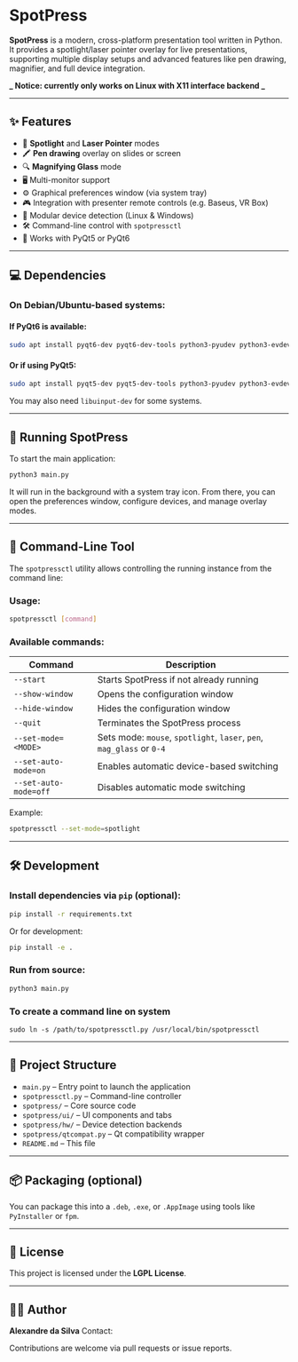 # SpotPress

**SpotPress** is a modern, cross-platform presentation tool written in Python.
It provides a spotlight/laser pointer overlay for live presentations, supporting multiple display setups and advanced features like pen drawing, magnifier, and full device integration.

**_ Notice: currently only works on Linux with X11 interface backend _**

---

## ✨ Features

- 🌟 **Spotlight** and **Laser Pointer** modes
- 🖍️ **Pen drawing** overlay on slides or screen
- 🔍 **Magnifying Glass** mode
- 🖥️ Multi-monitor support
- ⚙️ Graphical preferences window (via system tray)
- 🎮 Integration with presenter remote controls (e.g. Baseus, VR Box)
- 🧹 Modular device detection (Linux & Windows)
- 🛠️ Command-line control with `spotpressctl`
- 📆 Works with PyQt5 or PyQt6

---

## 💻 Dependencies

### On Debian/Ubuntu-based systems:

#### If PyQt6 is available:

```bash
sudo apt install pyqt6-dev pyqt6-dev-tools python3-pyudev python3-evdev python3-uinput
```

#### Or if using PyQt5:

```bash
sudo apt install pyqt5-dev pyqt5-dev-tools python3-pyudev python3-evdev python3-uinput
```

You may also need `libuinput-dev` for some systems.

---

## 🚀 Running SpotPress

To start the main application:

```bash
python3 main.py
```

It will run in the background with a system tray icon. From there, you can open the preferences window, configure devices, and manage overlay modes.

---

## 🧠 Command-Line Tool

The `spotpressctl` utility allows controlling the running instance from the command line:

### Usage:

```bash
spotpressctl [command]
```

### Available commands:

| Command               | Description                                                           |
| --------------------- | --------------------------------------------------------------------- |
| `--start`             | Starts SpotPress if not already running                               |
| `--show-window`       | Opens the configuration window                                        |
| `--hide-window`       | Hides the configuration window                                        |
| `--quit`              | Terminates the SpotPress process                                      |
| `--set-mode=<MODE>`   | Sets mode: `mouse`, `spotlight`, `laser`, `pen`, `mag_glass` or `0-4` |
| `--set-auto-mode=on`  | Enables automatic device-based switching                              |
| `--set-auto-mode=off` | Disables automatic mode switching                                     |

Example:

```bash
spotpressctl --set-mode=spotlight
```

---

## 🛠 Development

### Install dependencies via `pip` (optional):

```bash
pip install -r requirements.txt
```

Or for development:

```bash
pip install -e .
```

### Run from source:

```bash
python3 main.py
```

### To create a command line on system

```
sudo ln -s /path/to/spotpressctl.py /usr/local/bin/spotpressctl
```

---

## 📁 Project Structure

- `main.py` – Entry point to launch the application
- `spotpressctl.py` – Command-line controller
- `spotpress/` – Core source code
- `spotpress/ui/` – UI components and tabs
- `spotpress/hw/` – Device detection backends
- `spotpress/qtcompat.py` – Qt compatibility wrapper
- `README.md` – This file

---

## 📦 Packaging (optional)

You can package this into a `.deb`, `.exe`, or `.AppImage` using tools like `PyInstaller` or `fpm`.

---

## 📝 License

This project is licensed under the **LGPL License**.

---

## 👨‍💻 Author

**Alexandre da Silva**
Contact: <lexrupy>

Contributions are welcome via pull requests or issue reports.
